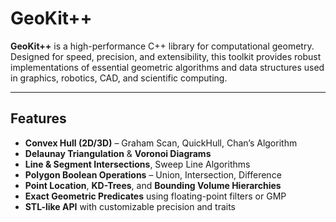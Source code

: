 # GeoKit++

**GeoKit++** is a high-performance C++ library for computational geometry.  
Designed for speed, precision, and extensibility, this toolkit provides robust implementations of essential geometric algorithms and data structures used in graphics, robotics, CAD, and scientific computing.

---

##  Features

- **Convex Hull (2D/3D)** – Graham Scan, QuickHull, Chan’s Algorithm  
- **Delaunay Triangulation** & **Voronoi Diagrams**  
- **Line & Segment Intersections**, Sweep Line Algorithms  
- **Polygon Boolean Operations** – Union, Intersection, Difference  
- **Point Location**, **KD-Trees**, and **Bounding Volume Hierarchies**  
- **Exact Geometric Predicates** using floating-point filters or GMP  
- **STL-like API** with customizable precision and traits  

